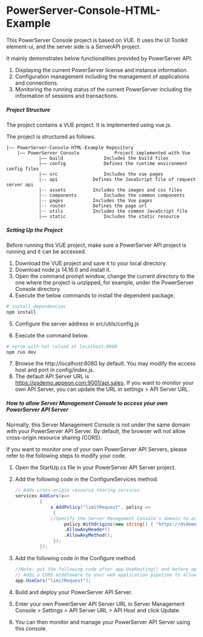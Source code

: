 # PowerServer-Console-HTML-Example

This PowerServer Console project is based on VUE. It uses the UI Toolkit element-ui, and the server side is a ServerAPI project. 

It mainly demonstrates below functionalities provided by PowerServer API:
1. Displaying the current PowerServer license and instance information.
2. Configuration management including the management of applications and connections.
3. Monitoring the running status of the current PowerServer including the information of sessions and transactions.


##### Project Structure

The project contains a VUE project. It is implemented using vue.js.

The project is structured as follows.

```
|—— PowerServer-Console-HTML-Example Repository 
	|—— PowerServer Console    			Project implemented with Vue
	    	|—— build				Includes the build files
	    	|—— config				Defines the runtime environment config files
	    	|—— src					Includes the vue pages
			|-- api				Defines the JavaScript file of request server api 
			|-- assets			Includes the images and css files
			|-- components			Includes the common components
			|-- pages			Includes the Vue pages
			|-- router			Defines the page url
			|-- utils			Includes the common JavaScript file
	    	|—— static				Includes the static resource
```

##### Setting Up the Project

Before running this VUE project, make sure a PowerServer API project is running and it can be accessed. 

1. Download the VUE project and save it to your local directory.
2. Download node.js 14.16.0 and install it.
3. Open the command prompt window, change the current directory to the one where the project is unzipped, for example, under the PowerServer Console directory. 
4. Execute the below commands to install the dependent package. 

  ```bash
  # install dependencies
  npm install
  ```

5. Configure the server address in src/utils/config.js

6. Execute the command below. 

  ```bash
  # serve with hot reload at localhost:8080
  npm run dev
  ```
7. Browse the http://localhost:8080 by default. You may modify the access host and port in config/index.js.
8. The default API Server URL is https://psdemo.appeon.com:9001/api.sales. If you want to monitor your own API Server, you can update the URL in settings > API Server URL.

##### How to allow Server Management Console to access your own PowerServer API Server

Normally, this Server Management Console is not under the same domain with your PowerServer API Server. By default, the browser will not allow cross-origin resource sharing (CORS).

If you want to monitor one of your own PowerServer API Servers, please refer to the following steps to modify your code. 

1. Open the StartUp.cs file in your PowerServer API Server project.

2. Add the following code in the      ConfigureServices method.

   ```c#
   // Adds cross-origin resource sharing services
   services.AddCors(x=>
            {
                x.AddPolicy("limitRequest", policy =>
                 {
		     	//Specify the Server Management Console's domain to access your PowerServer API server. Here we use the domain of the Server Management Console (https://dsdemo.appeon.com/psconsolehtml) of our online demo site as an example.
                     policy.WithOrigins(new string[] { "https://dsdemo.appeon.com" })	
                     .AllowAnyHeader()
                     .AllowAnyMethod();
                 });
            });
   ```

3. Add the following code in the Configure method.

   ```c#
   //Note: put the following code after app.UseRouting() and before app.UseAuthentication().
   // Adds a CORS middleware to your web application pipeline to allow cross domain requests.
   app.UseCors("limitRequest"); 
   ```

4. Build and deploy your PowerServer API Server.

5. Enter your own PowerServer API Server URL in Server Management Console > Settings > API Server URL > API Host and click Update.

6. You can then monitor and manage      your PowerServer API Server using this console.

